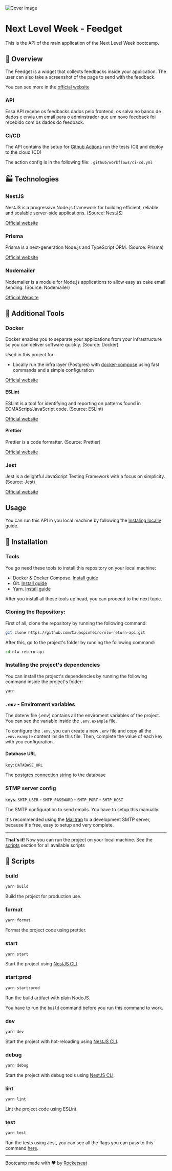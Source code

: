 ![Cover image](./.github/assets/cover.svg)

# Next Level Week - Feedget

This is the API of the main application of the Next Level Week bootcamp.

## 📄 Overview

The Feedget is a widget that collects feedbacks inside your application. The user can also take a screenshot of the page to send with the feedback. 

You can see more in the [official website](https://nlw-return-i18n.vercel.app/)

### API

<!-- API overview image (Insomnia & Mailtrap gifs) -->

Essa API recebe os feedbacks dados pelo frontend, os salva no banco de dados e envia um email para o adminstrador que um novo feedback foi recebido com os dados do feedback.

### CI/CD

The API contains the setup for [Github Actions]() run the tests (CI) and deploy to the cloud (CD)

The action config is in the following file: `.github/workflows/ci-cd.yml`

## 🏭 Technologies

### NestJS

NestJS is a progressive Node.js framework for building efficient, reliable and scalable server-side applications. (Source: NestJS)

[Official website](https://nestjs.com/)

### Prisma

Prisma is a next-generation Node.js and TypeScript ORM. (Source: Prisma)

[Official website](https://www.prisma.io/)

### Nodemailer

Nodemailer is a module for Node.js applications to allow easy as cake email sending. (Source: Nodemailer)

[Official Website](https://nodemailer.com)

## 🧪 Additional Tools

### Docker

Docker enables you to separate your applications from your infrastructure so you can deliver software quickly. (Source: Docker)

Used in this project for:

- Locally run the infra layer (Postgres) with [docker-compose](https://docs.docker.com/compose/) using fast commands and a simple configuration

[Official website](https://docker.com)

#### ESLint

ESLint is a tool for identifying and reporting on patterns found in ECMAScript/JavaScript code. (Source: ESLint)

[Official website](https://github.com/eslint/eslint)

#### Prettier

Prettier is a code formatter. (Source: Prettier)

[Official website](https://prettier.io)

### Jest

Jest is a delightful JavaScript Testing Framework with a focus on simplicity. (Source: Jest)

[Official website](https://jestjs.io/)

## Usage

You can run this API in you local machine by following the [Instaling locally](#installing-locally) guide.

## :construction_worker: Installation

### Tools

You go need these tools to install this repository on your local machine:

- Docker & Docker Compose. [Install guide](https://docs.docker.com/engine/install/)
- Git. [Install guide](https://github.com/git-guides/install-git)
- Yarn. [Install guide](https://classic.yarnpkg.com/lang/en/docs/install/#debian-stable)

After you install all these tools up head, you can proceed to the next topic.

### Cloning the Repository:

First of all, clone the repository by running the following command:

```bash
git clone https://github.com/Cauaspinheiro/nlw-return-api.git
```

After this, go to the project's folder by running the following command:

```bash
cd nlw-return-api
```

### Installing the project's dependencies

You can install the project's dependencies by running the following command inside the project's folder:

```bash
yarn
```

### `.env` - Enviroment variables

The dotenv file (.env) contains all the enviroment variables of the project. You can see the variable inside the `.env.example` file.

To configure the `.env`, you can create a new `.env` file and copy all the `.env.example` content inside this file. Then, complete the value of each key with you configuration.

#### Database URL

key: `DATABASE_URL`

The [postgres connection string](https://www.postgresql.org/docs/current/libpq-connect.html#LIBPQ-CONNSTRING) to the database

### STMP server config

keys: `SMTP_USER` - `SMTP_PASSWORD` -  `SMTP_PORT` -  `SMTP_HOST`

The SMTP configuration to send emails. You have to setup this manually.

It's recommended using the [Mailtrap](https://mailtrap.io) to a development SMTP server, because it's free, easy to setup and very complete.

---

**That's it!** Now you can run the project on your local machine. See the [scripts](#scripts) section for all available scripts

## 🏃 Scripts

### build

```bash
yarn build
```

Build the project for production use.

### format

```bash
yarn format
```

Format the project code using prettier.

### start

```bash
yarn start
```

Start the project using [NestJS CLI](https://docs.nestjs.com/cli/overview).

### start:prod

```bash
yarn start:prod
```

Run the build artifact with plain NodeJS.

You have to run the `build` command before you run this command to work.

### dev

```bash
yarn dev
```

Start the project with hot-reloading using [NestJS CLI](https://docs.nestjs.com/cli/overview).

### debug

```bash
yarn debug
```

Start the project with debug tools using [NestJS CLI](https://docs.nestjs.com/cli/overview).

### lint

```bash
yarn lint
```

Lint the project code using ESLint.

### test

```bash
yarn test
```

Run the tests using Jest, you can see all the flags you can pass to this command [here](https://jestjs.io/docs/cli#reference).

---

Bootcamp made with ❤️ by [Rocketseat](https://rocketseat.com.br)
